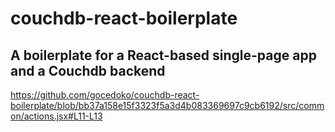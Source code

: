 # couchdb-react-boilerplate

## A boilerplate for a React-based single-page app and a Couchdb backend

https://github.com/gocedoko/couchdb-react-boilerplate/blob/bb37a158e15f3323f5a3d4b083369697c9cb6192/src/common/actions.jsx#L11-L13
